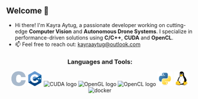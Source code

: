 ## Welcome 👋
- Hi there! I'm Kayra Aytug, a passionate developer working on cutting-edge **Computer Vision** and **Autonomous Drone Systems**. I specialize in performance-driven solutions using **C/C++**, **CUDA** and **OpenCL**.
- 📫 Feel free to reach out: kayraaytug@outlook.com
<h3 align="center">Languages and Tools:</h3>
<p align="center"> 
  <img src="https://raw.githubusercontent.com/devicons/devicon/master/icons/c/c-original.svg" alt="c" width="40" height="40"/> 
  <img src="https://raw.githubusercontent.com/devicons/devicon/master/icons/cplusplus/cplusplus-original.svg" alt="cplusplus" width="40" height="40"/> 
  <img src="https://www.svgrepo.com/show/373541/cuda.svg" alt="CUDA logo" width="40" height="40">
  <img src="https://www.svgrepo.com/show/354140/opengl.svg" alt="OpenGL logo" width="40" height="40">
  <img src="https://www.svgrepo.com/show/373947/opencl.svg" alt="OpenCL logo" width="40" height="40">
  <img src="https://raw.githubusercontent.com/devicons/devicon/master/icons/python/python-original.svg" alt="python" width="40" height="40"/> 
  <img src="https://raw.githubusercontent.com/devicons/devicon/master/icons/linux/linux-original.svg" alt="linux" width="40" height="40"/>
  <img src="https://www.svgrepo.com/show/452192/docker.svg" alt="docker" width="40" height="40"/>
</p>
